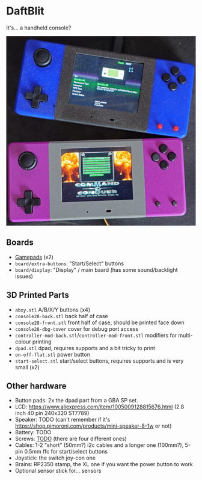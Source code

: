 # DaftBlit
It's... a handheld console?

![photo of console](photo.jpeg)

## Boards
- [Gamepads](https://github.com/Daft-Freak/py32-i2c-gamepad) (x2)
- `board/extra-buttons`: "Start/Select" buttons
- `board/display`: "Display" / main baard (has some sound/backlight issues)

## 3D Printed Parts
- `abxy.stl` A/B/X/Y buttons (x4)
- `console28-back.stl` back half of case
- `console28-front.stl` front half of case, should be printed face down
- `console28-dbg-cover` cover for debug port access
- `controller-mod-back.stl`/`controller-mod-front.stl` modifiers for multi-colour printing
- `dpad.stl` dpad, requires supports and a bit tricky to print
- `on-off-flat.stl` power button
- `start-select.stl` start/select buttons, requires supports and is very small (x2)

## Other hardware
- Button pads: 2x the dpad part from a GBA SP set.
- LCD: https://www.aliexpress.com/item/1005009128815676.html (2.8 inch 40 pin 240x320 ST7789)
- Speaker: TODO (can't remember if it's https://shop.pimoroni.com/products/mini-speaker-8-1w or not)
- Battery: TODO
- Screws: [TODO](assembly/00-screws2.jpeg) (there are four different ones)
- Cables: 1-2 "short" (50mm?) i2c cables and a longer one (100mm?), 5-pin 0.5mm ffc for start/select buttons
- Joystick: the switch joy-con one
- Brains: RP2350 stamp, the XL one if you want the power button to work
- Optional sensor stick for... sensors
